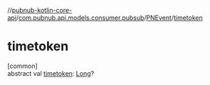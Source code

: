//[pubnub-kotlin-core-api](../../../index.md)/[com.pubnub.api.models.consumer.pubsub](../index.md)/[PNEvent](index.md)/[timetoken](timetoken.md)

# timetoken

[common]\
abstract val [timetoken](timetoken.md): [Long](https://kotlinlang.org/api/core/kotlin-stdlib/kotlin/-long/index.html)?
